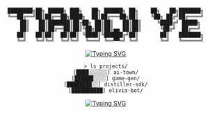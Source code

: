 <div align="center">

```
████████╗██╗ █████╗ ███╗   ██╗ ██████╗ ██╗    ██╗   ██╗███████╗
╚══██╔══╝██║██╔══██╗████╗  ██║██╔═══██╗██║    ╚██╗ ██╔╝██╔════╝
   ██║   ██║███████║██╔██╗ ██║██║   ██║██║     ╚████╔╝ █████╗
   ██║   ██║██╔══██║██║╚██╗██║██║▄▄ ██║██║      ╚██╔╝  ██╔══╝
   ██║   ██║██║  ██║██║ ╚████║╚██████╔╝██║       ██║   ███████╗
   ╚═╝   ╚═╝╚═╝  ╚═╝╚═╝  ╚═══╝ ╚══▀▀═╝ ╚═╝       ╚═╝   ╚══════╝
```

[![Typing SVG](https://readme-typing-svg.demolab.com?font=Fira+Code&size=18&duration=3000&pause=1000&color=D97757&center=true&vCenter=true&multiline=true&repeat=true&width=600&height=120&lines=%3E+whoami;tianqi_ye;%3E+cat+role.txt;Full+Stack+Developer+%7C+AI+%26+Game+Dev)](https://git.io/typing-svg)

```
> ls projects/
[████░░░░░░] ai-town/
[██████░░░░] game-gen/
[████████░░] distiller-sdk/
[██████████] olivia-bot/
```

[![Typing SVG](https://readme-typing-svg.demolab.com?font=Fira+Code&size=16&duration=2000&pause=500&color=6A9BCC&center=true&vCenter=true&repeat=true&width=600&lines=%3E+echo+%24STATUS;Building+cool+stuff+daily+%F0%9F%9A%80;%3E+uptime;Always+online%2C+always+coding+%E2%9A%A1)](https://git.io/typing-svg)

</div>
